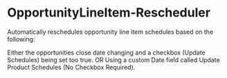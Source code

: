 # OpportunityLineItem-Rescheduler

Automatically reschedules opportunity line item schedules based on the following:

Either the opportunities close date changing and a checkbox (Update Schedules) being set too true.
OR 
Using a custom Date field called Update Product Schedules (No Checkbox Required).